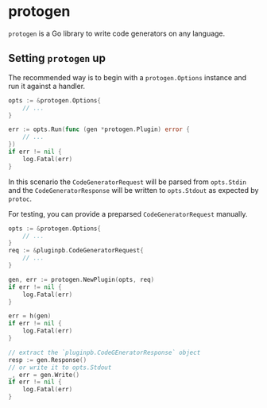 # protogen

`protogen` is a Go library to write code generators on any language.

## Setting `protogen` up

The recommended way is to begin with a `protogen.Options` instance and run it against
a handler.

```go
opts := &protogen.Options{
    // ...
}

err := opts.Run(func (gen *protogen.Plugin) error {
    // ...
})
if err != nil {
    log.Fatal(err)
}
```

In this scenario the `CodeGeneratorRequest` will be parsed from `opts.Stdin` and
the `CodeGeneratorResponse` will be written to `opts.Stdout` as expected by `protoc`.

For testing, you can provide a preparsed `CodeGeneratorRequest` manually.

```go
opts := &protogen.Options{
    // ...
}
req := &pluginpb.CodeGeneratorRequest{
    // ...
}

gen, err := protogen.NewPlugin(opts, req)
if err != nil {
    log.Fatal(err)
}

err = h(gen)
if err != nil {
    log.Fatal(err)
}

// extract the `pluginpb.CodeGEneratorResponse` object
resp := gen.Response()
// or write it to opts.Stdout
_, err = gen.Write()
if err != nil {
    log.Fatal(err)
}
```
